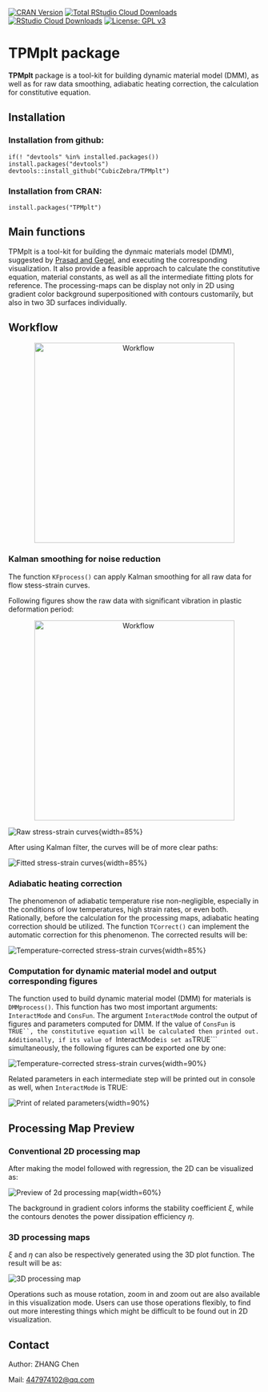 [![CRAN Version](http://www.r-pkg.org/badges/version/TPMplt)](https://cran.r-project.org/package=TPMplt)
[![Total RStudio Cloud Downloads](http://cranlogs.r-pkg.org/badges/grand-total/TPMplt?color=brightgreen)](https://cran.r-project.org/package=TPMplt)
[![RStudio Cloud Downloads](http://cranlogs.r-pkg.org/badges/TPMplt?color=brightgreen)](https://cran.r-project.org/package=TPMplt)
[![License: GPL v3](https://img.shields.io/badge/License-GPL%20v3-blue.svg)](https://www.gnu.org/licenses/gpl-3.0)

# TPMplt package

**TPMplt** package is a tool-kit for building dynamic material model (DMM), as well as for raw data smoothing, adiabatic heating correction, the calculation for constitutive equation.

## Installation

### Installation from github:

```
if(! "devtools" %in% installed.packages()) install.packages("devtools")
devtools::install_github("CubicZebra/TPMplt")
```

### Installation from CRAN:

```
install.packages("TPMplt")
```

## Main functions

TPMplt is a tool-kit for building the dynmaic materials model (DMM), suggested by [Prasad and Gegel](https://link.springer.com/article/10.1007/BF02664902), and executing the corresponding visualization. It also provide a feasible approach to calculate the constitutive equation, material constants, as well as all the intermediate fitting plots for reference. The processing-maps can be display not only in 2D using gradient color background superpositioned with contours customarily, but also in two 3D surfaces individually.


## Workflow

<div  align="center">    
<img src="https://raw.githubusercontent.com/CubicZebra/PicHost/master/TPMplt/demo1.png" style="height:400px" alt="Workflow" align=center />
</div>

### Kalman smoothing for noise reduction

The function  ```KFprocess()``` can apply Kalman smoothing for all raw data for flow stess-strain curves.

Following figures show the raw data with significant vibration in plastic deformation period:

<div  align="center">    
<img src="https://raw.githubusercontent.com/CubicZebra/PicHost/master/TPMplt/Img2.png" style="height:400px" alt="Workflow" align=center />
</div>

![Raw stress-strain curves](https://raw.githubusercontent.com/CubicZebra/PicHost/master/TPMplt/Img2.png){width=85%}

After using Kalman filter, the curves will be of more clear paths:

![Fitted stress-strain curves](https://raw.githubusercontent.com/CubicZebra/PicHost/master/TPMplt/Img3.png){width=85%}

### Adiabatic heating correction

The phenomenon of adiabatic temperature rise non-negligible, especially in the conditions of low temperatures, high strain rates, or even both. Rationally, before the calculation for the processing maps, adiabatic heating correction should be utilized. The function ```TCorrect()``` can implement the automatic correction for this phenomenon. The corrected results will be:

![Temperature-corrected stress-strain curves](https://raw.githubusercontent.com/CubicZebra/PicHost/master/TPMplt/Img4.png){width=85%}

### Computation for dynamic material model and output corresponding figures

The function used to build dynamic material model (DMM) for materials is ```DMMprocess()```. This function has two most important arguments: ```InteractMode``` and ```ConsFun```. The argument ```InteractMode``` control the output of figures and parameters computed for DMM. If the value of ```ConsFun``` is ```TRUE``, the constitutive equation will be calculated then printed out. Additionally, if its value of ```InteractMode``` is set as ```TRUE``` simultaneously, the following figures can be exported one by one:

![Temperature-corrected stress-strain curves](https://raw.githubusercontent.com/CubicZebra/PicHost/master/TPMplt/demo3.png){width=90%}

Related parameters in each intermediate step will be printed out in console as well, when ```InteractMode``` is TRUE:

![Print of related parameters](https://raw.githubusercontent.com/CubicZebra/PicHost/master/TPMplt/Img12.png){width=90%}

## Processing Map Preview

### Conventional 2D processing map

After making the model followed with regression, the 2D can be visualized as:

![Preview of 2d processing map](https://raw.githubusercontent.com/CubicZebra/PicHost/master/TPMplt/demo2.png){width=60%}

The background in gradient colors informs the stability coefficient $\xi$, while the contours denotes the power dissipation efficiency $\eta$.

### 3D processing maps

$\xi$ and $\eta$ can also be respectively generated using the 3D plot function. The result will be as:

![3D processing map](https://raw.githubusercontent.com/CubicZebra/PicHost/master/TPMplt/Img13.png)

Operations such as mouse rotation, zoom in and zoom out are also available in this visualization mode. Users can use those operations flexibly, to find out more interesting things which might be difficult to be found out in 2D visualization.

## Contact

Author: ZHANG Chen

Mail: 447974102@qq.com
